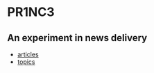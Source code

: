 
# PR1NC3

## An experiment in news delivery

  * [articles](./articles/)
  * [topics](./topics/)
  